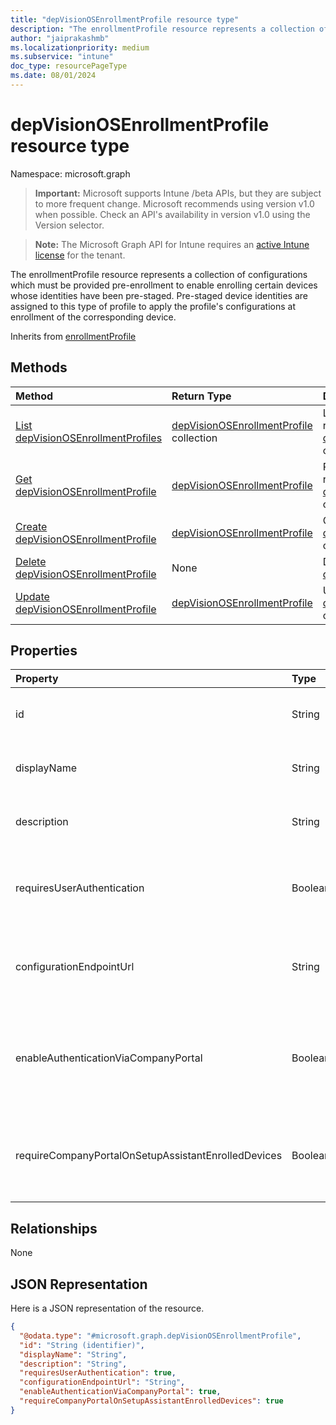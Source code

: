 ```yaml
---
title: "depVisionOSEnrollmentProfile resource type"
description: "The enrollmentProfile resource represents a collection of configurations which must be provided pre-enrollment to enable enrolling certain devices whose identities have been pre-staged. Pre-staged device identities are assigned to this type of profile to apply the profile's configurations at enrollment of the corresponding device."
author: "jaiprakashmb"
ms.localizationpriority: medium
ms.subservice: "intune"
doc_type: resourcePageType
ms.date: 08/01/2024
---
```


# depVisionOSEnrollmentProfile resource type

Namespace: microsoft.graph

> **Important:** Microsoft supports Intune /beta APIs, but they are subject to more frequent change. Microsoft recommends using version v1.0 when possible. Check an API's availability in version v1.0 using the Version selector.

> **Note:** The Microsoft Graph API for Intune requires an [active Intune license](https://go.microsoft.com/fwlink/?linkid=839381) for the tenant.

The enrollmentProfile resource represents a collection of configurations which must be provided pre-enrollment to enable enrolling certain devices whose identities have been pre-staged. Pre-staged device identities are assigned to this type of profile to apply the profile's configurations at enrollment of the corresponding device.


Inherits from [enrollmentProfile](../resources/intune-enrollment-enrollmentprofile.md)

## Methods
|Method|Return Type|Description|
|:---|:---|:---|
|[List depVisionOSEnrollmentProfiles](../api/intune-enrollment-depvisionosenrollmentprofile-list.md)|[depVisionOSEnrollmentProfile](../resources/intune-enrollment-depvisionosenrollmentprofile.md) collection|List properties and relationships of the [depVisionOSEnrollmentProfile](../resources/intune-enrollment-depvisionosenrollmentprofile.md) objects.|
|[Get depVisionOSEnrollmentProfile](../api/intune-enrollment-depvisionosenrollmentprofile-get.md)|[depVisionOSEnrollmentProfile](../resources/intune-enrollment-depvisionosenrollmentprofile.md)|Read properties and relationships of the [depVisionOSEnrollmentProfile](../resources/intune-enrollment-depvisionosenrollmentprofile.md) object.|
|[Create depVisionOSEnrollmentProfile](../api/intune-enrollment-depvisionosenrollmentprofile-create.md)|[depVisionOSEnrollmentProfile](../resources/intune-enrollment-depvisionosenrollmentprofile.md)|Create a new [depVisionOSEnrollmentProfile](../resources/intune-enrollment-depvisionosenrollmentprofile.md) object.|
|[Delete depVisionOSEnrollmentProfile](../api/intune-enrollment-depvisionosenrollmentprofile-delete.md)|None|Deletes a [depVisionOSEnrollmentProfile](../resources/intune-enrollment-depvisionosenrollmentprofile.md).|
|[Update depVisionOSEnrollmentProfile](../api/intune-enrollment-depvisionosenrollmentprofile-update.md)|[depVisionOSEnrollmentProfile](../resources/intune-enrollment-depvisionosenrollmentprofile.md)|Update the properties of a [depVisionOSEnrollmentProfile](../resources/intune-enrollment-depvisionosenrollmentprofile.md) object.|

## Properties
|Property|Type|Description|
|:---|:---|:---|
|id|String|The GUID for the object Inherited from [enrollmentProfile](../resources/intune-enrollment-enrollmentprofile.md)|
|displayName|String|Name of the profile Inherited from [enrollmentProfile](../resources/intune-enrollment-enrollmentprofile.md)|
|description|String|Description of the profile Inherited from [enrollmentProfile](../resources/intune-enrollment-enrollmentprofile.md)|
|requiresUserAuthentication|Boolean|Indicates if the profile requires user authentication Inherited from [enrollmentProfile](../resources/intune-enrollment-enrollmentprofile.md)|
|configurationEndpointUrl|String|Configuration endpoint url to use for Enrollment Inherited from [enrollmentProfile](../resources/intune-enrollment-enrollmentprofile.md)|
|enableAuthenticationViaCompanyPortal|Boolean|Indicates to authenticate with Apple Setup Assistant instead of Company Portal. Inherited from [enrollmentProfile](../resources/intune-enrollment-enrollmentprofile.md)|
|requireCompanyPortalOnSetupAssistantEnrolledDevices|Boolean|Indicates that Company Portal is required on setup assistant enrolled devices Inherited from [enrollmentProfile](../resources/intune-enrollment-enrollmentprofile.md)|

## Relationships
None

## JSON Representation
Here is a JSON representation of the resource.
<!-- {
  "blockType": "resource",
  "keyProperty": "id",
  "@odata.type": "microsoft.graph.depVisionOSEnrollmentProfile"
}
-->
``` json
{
  "@odata.type": "#microsoft.graph.depVisionOSEnrollmentProfile",
  "id": "String (identifier)",
  "displayName": "String",
  "description": "String",
  "requiresUserAuthentication": true,
  "configurationEndpointUrl": "String",
  "enableAuthenticationViaCompanyPortal": true,
  "requireCompanyPortalOnSetupAssistantEnrolledDevices": true
}
```